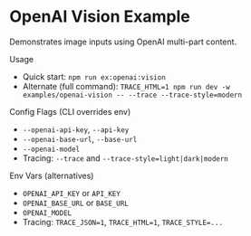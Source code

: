# OpenAI Vision Example

Demonstrates image inputs using OpenAI multi-part content.

Usage
- Quick start: `npm run ex:openai:vision`
- Alternate (full command): `TRACE_HTML=1 npm run dev -w examples/openai-vision -- --trace --trace-style=modern`

Config Flags (CLI overrides env)
- `--openai-api-key`, `--api-key`
- `--openai-base-url`, `--base-url`
- `--openai-model`
- Tracing: `--trace` and `--trace-style=light|dark|modern`

Env Vars (alternatives)
- `OPENAI_API_KEY` or `API_KEY`
- `OPENAI_BASE_URL` or `BASE_URL`
- `OPENAI_MODEL`
- Tracing: `TRACE_JSON=1`, `TRACE_HTML=1`, `TRACE_STYLE=...`
